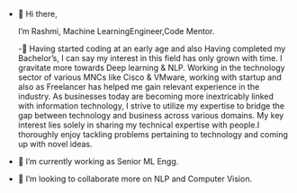 - 👋 Hi there, 

    I’m Rashmi, Machine LearningEngineer,Code Mentor.


  -👀 Having started coding at an early age and also Having completed my Bachelor’s, I can say my interest in this field has only grown with time. 
  I gravitate more towards Deep learning & NLP. Working in the technology sector of various MNCs like Cisco & VMware, working with startup and also as 
  Freelancer has helped me gain relevant experience in the industry. As businesses today are becoming more inextricably linked with information technology, 
  I strive to utilize my expertise to bridge the gap between technology and business across various domains. My key interest lies solely in sharing my 
  technical expertise with people.I thoroughly enjoy tackling problems pertaining to technology and coming up with novel ideas.

- 🌱 I’m currently working as Senior ML Engg.

- 💞️ I’m looking to collaborate more on NLP and Computer Vision.


<!---
rashmimarganiatgithub/rashmimarganiatgithub is a ✨ special ✨ repository because its `README.md` (this file) appears on your GitHub profile.
You can click the Preview link to take a look at your changes.
--->
